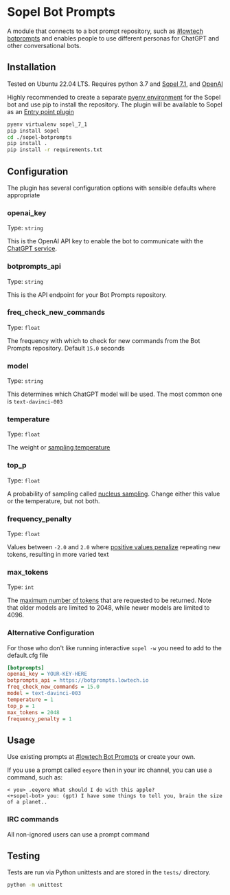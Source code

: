 # Sopel Bot Prompts

A module that connects to a bot prompt repository, such as [#lowtech botprompts](https://botprompts.lowtech.io)
and enables people to use different personas for ChatGPT and other conversational bots.

## Installation

Tested on Ubuntu 22.04 LTS. Requires python 3.7 and [Sopel 7.1](https://github.com/sopel-irc/sopel),
and [OpenAI](https://platform.openai.com/docs/api-reference?lang=python)

Highly recommended to create a separate [pyenv environment](https://realpython.com/intro-to-pyenv/)
for the Sopel bot and use pip to install the repository. The plugin will be available to Sopel
as an [Entry point plugin](https://sopel.chat/docs/plugin.html#term-Entry-point-plugin)

```bash
pyenv virtualenv sopel_7_1
pip install sopel
cd ./sopel-botprompts
pip install .
pip install -r requirements.txt
```

## Configuration

The plugin has several configuration options with sensible defaults where appropriate

### openai_key

Type: `string`

This is the OpenAI API key to enable the bot to communicate with the [ChatGPT service](https://platform.openai.com/docs/api-reference?lang=python).

### botprompts_api

Type: `string`

This is the API endpoint for your Bot Prompts repository.

### freq_check_new_commands

Type: `float`

The frequency with which to check for new commands from the Bot Prompts repository. Default `15.0` seconds

### model

Type: `string`

This determines which ChatGPT model will be used. The most common one is `text-davinci-003`

### temperature

Type: `float`

The weight or [sampling temperature](https://platform.openai.com/docs/api-reference/completions/create#completions/create-temperature)

### top_p

Type: `float`

A probability of sampling called [nucleus sampling](https://platform.openai.com/docs/api-reference/completions/create#completions/create-top_p). Change either this value or the temperature, but not both.

### frequency_penalty

Type: `float`

Values between `-2.0` and `2.0` where [positive values penalize](https://platform.openai.com/docs/api-reference/completions/create#completions/create-frequency_penalty) repeating new tokens, resulting in more varied text

### max_tokens

Type: `int`

The [maximum number of tokens](https://platform.openai.com/docs/api-reference/completions/create#completions/create-max_tokens) that are requested to be returned. Note that older models are limited
to 2048, while newer models are limited to 4096.

### Alternative Configuration

For those who don't like running interactive `sopel -w` you need to add to the default.cfg file

```ini
[botprompts]
openai_key = YOUR-KEY-HERE
botprompts_api = https://botprompts.lowtech.io
freq_check_new_commands = 15.0
model = text-davinci-003
temperature = 1
top_p = 1
max_tokens = 2048
frequency_penalty = 1
```

## Usage

Use existing prompts at [#lowtech Bot Prompts](https://botprompts.lowtech.io) or create your own.

If you use a prompt called `eeyore` then in your irc channel, you can use a command, such as:

```irc
< you> .eeyore What should I do with this apple?
<+sopel-bot> you: (gpt) I have some things to tell you, brain the size of a planet..
```

### IRC commands

All non-ignored users can use a prompt command

## Testing

Tests are run via Python unittests and are stored in the `tests/` directory.

```bash
python -m unittest
```
